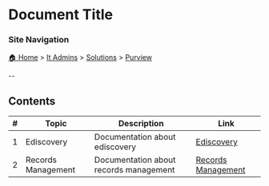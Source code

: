 <!-- description: Documentation about Document Title for Your Organization. -->

# Document Title

### Site Navigation
[🏠 Home](../../../README.md) > [It Admins](../../README.md) > [Solutions](../README.md) > [Purview](README.md)

--

## Contents

| **#** | **Topic** | **Description** | **Link** |
|---|---|---|---|
| 1 | Ediscovery | Documentation about ediscovery | [Ediscovery](ediscovery/) |
| 2 | Records Management | Documentation about records management | [Records Management](records-management/) |